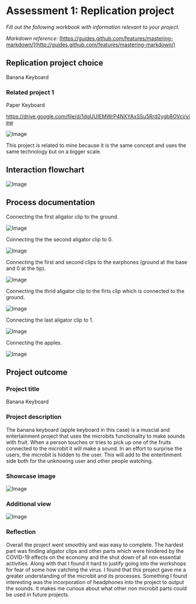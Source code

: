 # Assessment 1: Replication project

*Fill out the following workbook with information relevant to your project.*

*Markdown reference:* [https://guides.github.com/features/mastering-markdown/](http://guides.github.com/features/mastering-markdown/)

## Replication project choice ##

Banana Keyboard


### Related project 1 ###
Paper Keyboard

https://drive.google.com/file/d/1dgUUIEMWrP4NXYAxSSu5Rrd2ygb8OVcj/view

![Image](paperkeyboard.jpg)

This project is related to mine because it is the same concept and uses the same technology but on a bigger scale.

## Interaction flowchart ##

![Image](flowchart.JPG)

## Process documentation
Connecting the first aligator clip to the ground.

![Image](m2.jpg)

Connecting the the second aligator clip to 0.

![Image](m1.jpg)

Connecting the first and second clips to the earphones (ground at the base and 0 at the tip).

![Image](m6.jpg)

Connecting the thrid aligator clip to the firts clip which is connected to the ground.

![Image](m4.jpg)

Connecting the last aligator clip to 1.

![Image](m3.jpg)

Connecting the apples.

![Image](m5.jpg)

## Project outcome ##

### Project title ###
Banana Keyboard
### Project description ###

The banana keyboard (apple keyboard in this case) is a muscial and entertainment project that uses the microbits functionality to make sounds with fruit. When a person touches or tries to pick up one of the fruits connected to the microbit it will make a sound. In an effort to surprise the users, the microbit is hidden to the user. This will add to the entertinment side both for the unknowing user and other people watching. 

### Showcase image ###

![Image](p1.jpg)

### Additional view ###


![Image](p2.jpg)

### Reflection ###

Overall the project went smoothly and was easy to complete. The hardest part was finding aligator clips and other parts which were hindered by the COVID-19 effects on the economy and the shut down of all non essential activities. Along with that I found it hard to justify going into the workshops for fear of some how catching the virus. I found that this project gave me a greater understanding of the microbit and its processes. Something I found interesting was the incorporation of headphones into the project to output the sounds. It makes me curious about what other non microbit parts could be used in future projects. 
